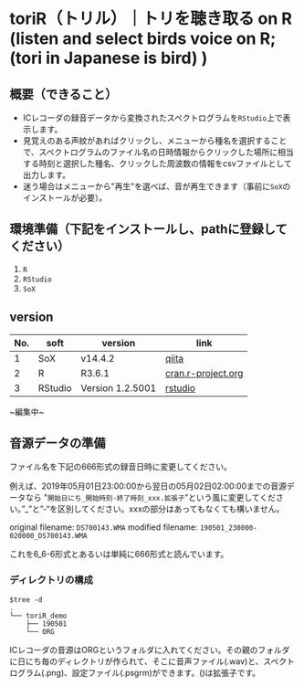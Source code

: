 # toriR（トリル）｜トリを聴き取る on R (listen and select birds voice on R;  (tori in Japanese is bird) )
## 概要（できること）
- ICレコーダの録音データから変換されたスペクトログラムを`RStudio`上で表示します。
- 見覚えのある声紋があればクリックし、メニューから種名を選択することで、スペクトログラムのファイル名の日時情報からクリックした場所に相当する時刻と選択した種名、クリックした周波数の情報をcsvファイルとして出力します。
- 迷う場合はメニューから"再生"を選べば、音が再生できます（事前に`SoX`のインストールが必要）。

## 環境準備（下記をインストールし、pathに登録してください）
1. `R`
2. `RStudio`
3. `SoX`

## version
| No.  | soft    | version          | link                                                         |
| ---- | ------- | ---------------- | ------------------------------------------------------------ |
| 1    | SoX     | v14.4.2          | [qiita](https://qiita.com/teteyateiya/items/e4dc27e384d947b9946d) |
| 2    | R       | R3.6.1           | [cran.r-project.org](https://cran.r-project.org/)            |
| 3    | RStudio | Version 1.2.5001 | [rstudio](https://www.rstudio.com/)                          |

~編集中~

## 音源データの準備
ファイル名を下記の666形式の録音日時に変更してください。

例えば、2019年05月01日23:00:00から翌日の05月02日02:00:00までの音源データなら
"`開始日にち_開始時刻-終了時刻_xxx.拡張子`”という風に変更してください。”_”と”-“を区別してください。xxxの部分はあってもなくても構いません。

original filename: `DS700143.WMA`
modified filename: `190501_230000-020000_DS700143.WMA`

これを6_6-6形式とあるいは単純に666形式と読んでいます。
### ディレクトリの構成
```{bash}
$tree -d
.
└── toriR_demo
    ├── 190501
    └── ORG
```    
ICレコーダの音源はORGというフォルダに入れてください。その親のフォルダに日にち毎のディレクトリが作られて、そこに音声ファイル(.wav)と、スペクトログラム(.png)、設定ファイル(.psgrm)ができます。()は拡張子です。
